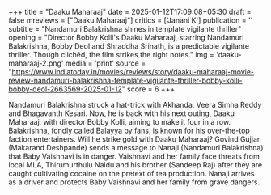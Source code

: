 +++
title = "Daaku Maharaaj"
date = 2025-01-12T17:09:08+05:30
draft = false
mreviews = ["Daaku Maharaaj"]
critics = ['Janani K']
publication = ''
subtitle = "Nandamuri Balakrishna shines in template vigilante thriller"
opening = "Director Bobby Kolli's Daaku Maharaaj, starring Nandamuri Balakrishna, Bobby Deol and Shraddha Srinath, is a predictable vigilante thriller. Though clichéd, the film strikes the right notes."
img = 'daaku-maharaaj-2.png'
media = 'print'
source = "https://www.indiatoday.in/movies/reviews/story/daaku-maharaaj-movie-review-nandamuri-balakrishna-template-vigilante-thriller-bobby-kolli-bobby-deol-2663569-2025-01-12"
score = 6
+++

Nandamuri Balakrishna struck a hat-trick with Akhanda, Veera Simha Reddy and Bhagavanth Kesari. Now, he is back with his next outing, Daaku Maharaaj, with director Bobby Kolli, aiming to make it four in a row. Balakrishna, fondly called Balayya by fans, is known for his over-the-top faction entertainers. Will he strike gold with Daaku Maharaaj? Govind Gujjar (Makarand Deshpande) sends a message to Nanaji (Nandamuri Balakrishna) that Baby Vaishnavi is in danger. Vaishnavi and her family face threats from local MLA, Thirumurthulu Naidu and his brother (Sandeep Raj) after they are caught cultivating cocaine on the pretext of tea production. Nanaji arrives as a driver and protects Baby Vaishnavi and her family from grave dangers.
